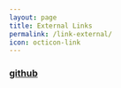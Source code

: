 ```yaml
---
layout: page
title: External Links
permalink: /link-external/
icon: octicon-link
---
```


### [github](https://github.com/iam-j)